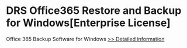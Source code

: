# DRS Office365 Restore and Backup for Windows[Enterprise License]
Office 365 Backup Software for Windows
[>> Detailed information](https://secure.shareit.com/shareit/product.html?productid=301004338&affiliateid=200057808)